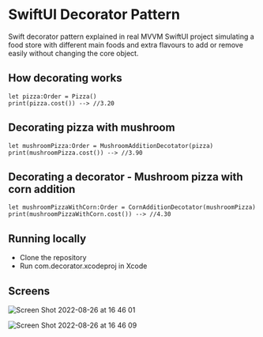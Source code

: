 # SwiftUI Decorator Pattern

Swift decorator pattern explained in real MVVM SwiftUI project simulating a food store with different main foods and extra flavours to add or remove easily without changing the core object.

## How decorating works
```
let pizza:Order = Pizza()
print(pizza.cost()) --> //3.20
```

## Decorating pizza with mushroom
```
let mushroomPizza:Order = MushroomAdditionDecotator(pizza)
print(mushroomPizza.cost()) --> //3.90
```

## Decorating a decorator - Mushroom pizza with corn addition
```
let mushroomPizzaWithCorn:Order = CornAdditionDecotator(mushroomPizza)
print(mushroomPizzaWithCorn.cost()) --> //4.30
```

## Running locally
- Clone the repository 
- Run com.decorator.xcodeproj in Xcode


## Screens

![Screen Shot 2022-08-26 at 16 46 01](https://user-images.githubusercontent.com/182851/186918210-ec91b281-2f06-4523-8a11-6402d4d5aadc.png)

![Screen Shot 2022-08-26 at 16 46 09](https://user-images.githubusercontent.com/182851/186918236-ae7c495c-ea84-489f-9866-a0472006e2df.png)

